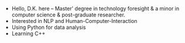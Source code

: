 - Hello, D.K. here –  Master' degree in technology foresight & a minor in computer science & post-graduate researcher. 
- Interested in NLP and Human-Computer-Interaction
- Using Python for data analysis 
- Learning C++

<!---
koizachek/koizachek is a ✨ special ✨ repository because its `README.md` (this file) appears on your GitHub profile.
You can click the Preview link to take a look at your changes.
--->

